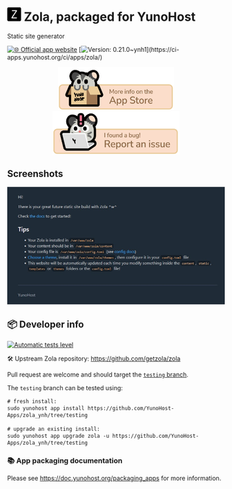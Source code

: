 <!--
N.B.: This README was automatically generated by <https://github.com/YunoHost/apps_tools/blob/main/readme_generator>
It shall NOT be edited by hand.
-->

<h1>
  <img src="https://raw.githubusercontent.com/YunoHost/apps/main/logos/zola.png" width="32px" alt="Logo of Zola">
  Zola, packaged for YunoHost
</h1>

Static site generator

[![🌐 Official app website](https://img.shields.io/badge/Official_app_website-darkgreen?style=for-the-badge)](https://www.getzola.org/)
[![Version: 0.21.0~ynh1](https://img.shields.io/badge/Version-0.21.0~ynh1-rgb(18,138,11)?style=for-the-badge)](https://ci-apps.yunohost.org/ci/apps/zola/)

<div align="center">
<a href="https://apps.yunohost.org/app/zola"><img height="100px" src="https://github.com/YunoHost/yunohost-artwork/raw/refs/heads/main/badges/neopossum-badges/badge_more_info_on_the_appstore.svg"/></a>
<a href="https://github.com/YunoHost-Apps/zola_ynh/issues"><img height="100px" src="https://github.com/YunoHost/yunohost-artwork/raw/refs/heads/main/badges/neopossum-badges/badge_report_an_issue.svg"/></a>
</div>


## Screenshots
![Screenshot of Zola](./doc/screenshots/zola-screenshot.jpg)

## 📦 Developer info

[![Automatic tests level](https://apps.yunohost.org/badge/cilevel/zola)](https://ci-apps.yunohost.org/ci/apps/zola/)

🛠️ Upstream Zola repository: <https://github.com/getzola/zola>

Pull request are welcome and should target the [`testing` branch](https://github.com/YunoHost-Apps/zola_ynh/tree/testing).

The `testing` branch can be tested using:
```
# fresh install:
sudo yunohost app install https://github.com/YunoHost-Apps/zola_ynh/tree/testing

# upgrade an existing install:
sudo yunohost app upgrade zola -u https://github.com/YunoHost-Apps/zola_ynh/tree/testing
```

### 📚 App packaging documentation

Please see <https://doc.yunohost.org/packaging_apps> for more information.